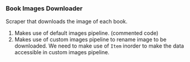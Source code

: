 ### Book Images Downloader 

Scraper that downloads the image of each book.

1. Makes use of default images pipeline. (commented code)
2. Makes use of custom images pipeline to rename image to be downloaded. We need to make use of `Item` inorder to make the data accessible in custom images pipeline.
